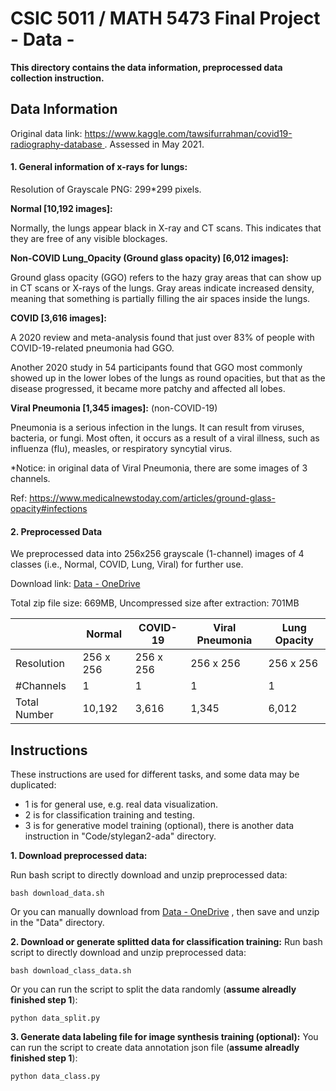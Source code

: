 # CSIC 5011 / MATH 5473 Final Project <br>\- Data \- 

**This directory contains the data information, preprocessed data collection instruction.**

## Data Information

Original data link: [https://www.kaggle.com/tawsifurrahman/covid19-radiography-database ](https://www.kaggle.com/tawsifurrahman/covid19-radiography-database ). Assessed in May 2021. 


#### 1. General information of x-rays for lungs: 

Resolution of Grayscale PNG: 299*299 pixels.
 

**Normal [10,192 images]:**

Normally, the lungs appear black in X-ray and CT scans. This indicates that they are free of any visible blockages. 

 

**Non-COVID Lung_Opacity (Ground glass opacity) [6,012 images]:**

Ground glass opacity (GGO) refers to the hazy gray areas that can show up in CT scans or X-rays of the lungs. Gray areas indicate increased density, meaning that something is partially filling the air spaces inside the lungs. 

 

**COVID [3,616 images]:**

A 2020 review and meta-analysis found that just over 83% of people with COVID-19-related pneumonia had GGO. 

Another 2020 study in 54 participants found that GGO most commonly showed up in the lower lobes of the lungs as round opacities, but that as the disease progressed, it became more patchy and affected all lobes. 

 

**Viral Pneumonia [1,345 images]:** (non-COVID-19) 

Pneumonia is a serious infection in the lungs. It can result from viruses, bacteria, or fungi. Most often, it occurs as a result of a viral illness, such as influenza (flu), measles, or respiratory syncytial virus. 

*Notice: in original data of Viral Pneumonia, there are some images of 3 channels. 

 

Ref: [https://www.medicalnewstoday.com/articles/ground-glass-opacity#infections ](https://www.medicalnewstoday.com/articles/ground-glass-opacity#infections ) 
<br>

#### 2. Preprocessed Data 

We preprocessed data into 256x256 grayscale (1-channel) images of 4 classes (i.e., Normal, COVID, Lung, Viral) for further use. 

Download link: [Data - OneDrive](https://hkustconnect-my.sharepoint.com/:u:/g/personal/ychengw_connect_ust_hk/EXAw9MX8b9VPhiJhkllcAn4BN-PQTUmWwoDk8rHkDgjeeg?e=RFOxhX)  

Total zip file size: 669MB, Uncompressed size after extraction: 701MB 

 |              | Normal    | COVID-19  | Viral Pneumonia | Lung Opacity |
|--------------|-----------|-----------|-----------------|--------------|
| Resolution   | 256 x 256 | 256 x 256 | 256 x 256       | 256 x 256    |
| #Channels    | 1         | 1         | 1               | 1            |
| Total Number | 10,192    | 3,616     | 1,345           | 6,012        |


##  Instructions
These instructions are used for different tasks, and some data may be duplicated:

- 1 is for general use, e.g. real data visualization.
- 2 is for classification training and testing.
- 3 is for generative model training (optional), there is another data instruction in "Code/stylegan2-ada" directory.

**1. Download preprocessed data:**

Run bash script to directly download and unzip preprocessed data:
<pre><code>bash download_data.sh </code></pre>

Or you can manually download from [Data - OneDrive](https://hkustconnect-my.sharepoint.com/:u:/g/personal/ychengw_connect_ust_hk/EXAw9MX8b9VPhiJhkllcAn4BN-PQTUmWwoDk8rHkDgjeeg?e=RFOxhX) , then save and unzip in the "Data" directory.


**2. Download or generate splitted data for classification training:**
Run bash script to directly download and unzip preprocessed data:
<pre><code>bash download_class_data.sh </code></pre>

Or you can run the script to split the data randomly (**assume alreadly finished step 1**): <pre><code>python data_split.py </code></pre>



**3. Generate data labeling file for image synthesis training (optional):**
You can run the script to create data annotation json file (**assume alreadly finished step 1**): <pre><code>python data_class.py </code></pre>

